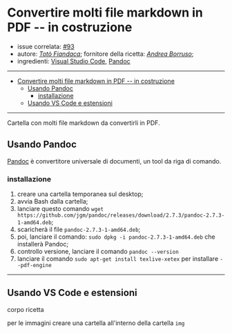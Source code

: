 # Convertire molti file markdown in PDF -- in costruzione

- issue correlata: [#93](https://github.com/opendatasicilia/tansignari/issues/93)
- autore: _[Totò Fiandaca](https://twitter.com/totofiandaca?lang=it)_; fornitore della ricetta: *[Andrea Borruso](https://twitter.com/aborruso?lang=it)*;
- ingredienti: [Visual Studio Code](https://code.visualstudio.com/), [Pandoc](https://pandoc.org/)
  
---
<!-- TOC -->

- [Convertire molti file markdown in PDF -- in costruzione](#convertire-molti-file-markdown-in-pdf----in-costruzione)
  - [Usando Pandoc](#usando-pandoc)
    - [installazione](#installazione)
  - [Usando VS Code e estensioni](#usando-vs-code-e-estensioni)

<!-- /TOC -->

---

Cartella con molti file markdown da convertirli in PDF.

## Usando Pandoc

[Pandoc](https://pandoc.org/) è convertitore universale di documenti, un tool da riga di comando.

### installazione

1. creare una cartella temporanea sul desktop;
2. avvia Bash dalla cartella;
3. lanciare questo comando `wget https://github.com/jgm/pandoc/releases/download/2.7.3/pandoc-2.7.3-1-amd64.deb`;
4. scaricherà il file `pandoc-2.7.3-1-amd64.deb`;
5. poi, lanciare il comando: `sudo dpkg -i pandoc-2.7.3-1-amd64.deb` che installerà Pandoc;
6. controllo versione, lanciare il comando `pandoc --version`
7. lanciare il comando `sudo apt-get install texlive-xetex` per installare `--pdf-engine`


---

## Usando VS Code e estensioni

corpo ricetta 

per le immagini creare una cartella all'interno della cartella `img`
